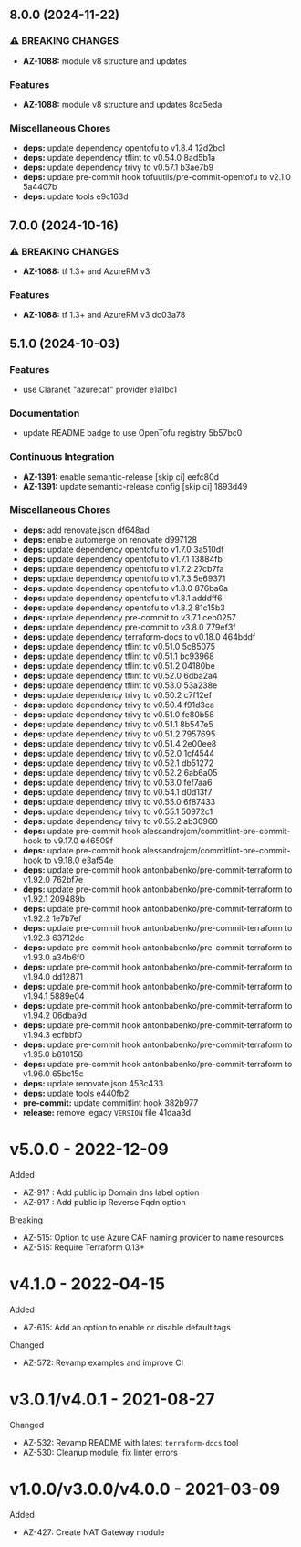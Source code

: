## 8.0.0 (2024-11-22)

### ⚠ BREAKING CHANGES

* **AZ-1088:** module v8 structure and updates

### Features

* **AZ-1088:** module v8 structure and updates 8ca5eda

### Miscellaneous Chores

* **deps:** update dependency opentofu to v1.8.4 12d2bc1
* **deps:** update dependency tflint to v0.54.0 8ad5b1a
* **deps:** update dependency trivy to v0.57.1 b3ae7b9
* **deps:** update pre-commit hook tofuutils/pre-commit-opentofu to v2.1.0 5a4407b
* **deps:** update tools e9c163d

## 7.0.0 (2024-10-16)

### ⚠ BREAKING CHANGES

* **AZ-1088:** tf 1.3+ and AzureRM v3

### Features

* **AZ-1088:** tf 1.3+ and AzureRM v3 dc03a78

## 5.1.0 (2024-10-03)

### Features

* use Claranet "azurecaf" provider e1a1bc1

### Documentation

* update README badge to use OpenTofu registry 5b57bc0

### Continuous Integration

* **AZ-1391:** enable semantic-release [skip ci] eefc80d
* **AZ-1391:** update semantic-release config [skip ci] 1893d49

### Miscellaneous Chores

* **deps:** add renovate.json df648ad
* **deps:** enable automerge on renovate d997128
* **deps:** update dependency opentofu to v1.7.0 3a510df
* **deps:** update dependency opentofu to v1.7.1 13884fb
* **deps:** update dependency opentofu to v1.7.2 27cb7fa
* **deps:** update dependency opentofu to v1.7.3 5e69371
* **deps:** update dependency opentofu to v1.8.0 876ba6a
* **deps:** update dependency opentofu to v1.8.1 adddff6
* **deps:** update dependency opentofu to v1.8.2 81c15b3
* **deps:** update dependency pre-commit to v3.7.1 ceb0257
* **deps:** update dependency pre-commit to v3.8.0 779ef3f
* **deps:** update dependency terraform-docs to v0.18.0 464bddf
* **deps:** update dependency tflint to v0.51.0 5c85075
* **deps:** update dependency tflint to v0.51.1 bc93968
* **deps:** update dependency tflint to v0.51.2 04180be
* **deps:** update dependency tflint to v0.52.0 6dba2a4
* **deps:** update dependency tflint to v0.53.0 53a238e
* **deps:** update dependency trivy to v0.50.2 c7f12ef
* **deps:** update dependency trivy to v0.50.4 f91d3ca
* **deps:** update dependency trivy to v0.51.0 fe80b58
* **deps:** update dependency trivy to v0.51.1 8b547e5
* **deps:** update dependency trivy to v0.51.2 7957695
* **deps:** update dependency trivy to v0.51.4 2e00ee8
* **deps:** update dependency trivy to v0.52.0 1cf4544
* **deps:** update dependency trivy to v0.52.1 db51272
* **deps:** update dependency trivy to v0.52.2 6ab6a05
* **deps:** update dependency trivy to v0.53.0 fef7aa6
* **deps:** update dependency trivy to v0.54.1 d0d13f7
* **deps:** update dependency trivy to v0.55.0 6f87433
* **deps:** update dependency trivy to v0.55.1 50972c1
* **deps:** update dependency trivy to v0.55.2 ab30960
* **deps:** update pre-commit hook alessandrojcm/commitlint-pre-commit-hook to v9.17.0 e46509f
* **deps:** update pre-commit hook alessandrojcm/commitlint-pre-commit-hook to v9.18.0 e3af54e
* **deps:** update pre-commit hook antonbabenko/pre-commit-terraform to v1.92.0 762bf7e
* **deps:** update pre-commit hook antonbabenko/pre-commit-terraform to v1.92.1 209489b
* **deps:** update pre-commit hook antonbabenko/pre-commit-terraform to v1.92.2 1e7b7ef
* **deps:** update pre-commit hook antonbabenko/pre-commit-terraform to v1.92.3 63712dc
* **deps:** update pre-commit hook antonbabenko/pre-commit-terraform to v1.93.0 a34b6f0
* **deps:** update pre-commit hook antonbabenko/pre-commit-terraform to v1.94.0 dd12871
* **deps:** update pre-commit hook antonbabenko/pre-commit-terraform to v1.94.1 5889e04
* **deps:** update pre-commit hook antonbabenko/pre-commit-terraform to v1.94.2 06dba9d
* **deps:** update pre-commit hook antonbabenko/pre-commit-terraform to v1.94.3 ecfbbf0
* **deps:** update pre-commit hook antonbabenko/pre-commit-terraform to v1.95.0 b810158
* **deps:** update pre-commit hook antonbabenko/pre-commit-terraform to v1.96.0 65bc15c
* **deps:** update renovate.json 453c433
* **deps:** update tools e440fb2
* **pre-commit:** update commitlint hook 382b977
* **release:** remove legacy `VERSION` file 41daa3d

# v5.0.0 - 2022-12-09

Added
  * AZ-917 : Add public ip Domain dns label option
  * AZ-917 : Add public ip Reverse Fqdn option

Breaking
  * AZ-515: Option to use Azure CAF naming provider to name resources
  * AZ-515: Require Terraform 0.13+

# v4.1.0 - 2022-04-15

Added
  * AZ-615: Add an option to enable or disable default tags

Changed
  * AZ-572: Revamp examples and improve CI

# v3.0.1/v4.0.1 - 2021-08-27

Changed
  * AZ-532: Revamp README with latest `terraform-docs` tool
  * AZ-530: Cleanup module, fix linter errors

# v1.0.0/v3.0.0/v4.0.0 - 2021-03-09

Added
  * AZ-427: Create NAT Gateway module
